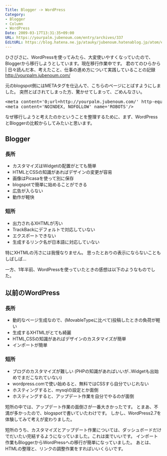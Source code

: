```yaml
---
Title: Blogger -> WordPress
Category:
- Blogger
- Column
- WordPress
Date: 2009-03-17T13:31:35+09:00
URL: https://yourpalm.jubenoum.com/entry/archives/337
EditURL: https://blog.hatena.ne.jp/atauky/jubenoum.hatenablog.jp/atom/entry/6653458415120885662
---
```


ひさびさに、WordPressを使ってみたら、大変使いやすくなっていたので、Bloggerから移行しようとしています。現在移行作業中です。
君のてのひらから | 日々読んだ本、考えたこと、仕事の進め方について実践していることの記録
<a href="http://yourpalm.jubenoum.com/">http://yourpalm.jubenoum.com/</a>

元のblogspot側にはMETAタグを仕込んで、こちらのページにとばすようにしました。
突然とばされてしまった方、驚かせてしまって、ごめんなさい。
<pre>&lt;meta content='0;url=http://yourpalm.jubenoum.com/' http-equiv='refresh'/&gt;
&lt;meta content='NOINDEX, NOFOLLOW' name='ROBOTS'/&gt;</pre>
なぜ移行しようと考えたのかということを整理するために、まず、WordPressとBloggerの比較からしてみたいと思います。
<!--more-->
<h2>Blogger</h2>
<h3>長所</h3>
<ul>
	<li>カスタマイズはWidgetの配置がとても簡単</li>
	<li>HTMLとCSSの知識があればデザインの変更が容易</li>
	<li>画像はPicasaを使って別に保存</li>
	<li>blogspotで簡単に始めることができる</li>
	<li>広告が入らない</li>
	<li>動作が軽快</li>
</ul>
<h3>短所</h3>
<ul>
	<li>出力されるXHTMLが汚い</li>
	<li>TrackBackにデフォルトで対応していない</li>
	<li>エクスポートできない</li>
	<li>生成するリンク名が日本語に対応していない</li>
</ul>
特にXHTMLの汚さには我慢なりません。
思ったとおりの表示にならないこともしばしば...

一方、1年半前、WordPressを使っていたときの感想は以下のようなものでした。
<h2>以前のWordPress</h2>
<h3>長所</h3>
<ul>
	<li>動的なページ生成なので、(MovableTypeに比べて)投稿したときの負荷が軽い</li>
	<li>生成するXHTMLがとても綺麗</li>
	<li>HTML,CSSの知識があればデザインのカスタマイズが簡単</li>
	<li>インポートが簡単</li>
</ul>
<h3>短所</h3>
<ul>
	<li>ブログのカスタマイズが難しい
(PHPの知識があればいいが..Widgetも出始めでまだこなれていない)</li>
	<li>wordpress.comで使い始めると、無料ではCSSすら自分でいじれない</li>
	<li>ホスティングすると、mysqlの設定とか面倒</li>
	<li>ホスティングすると、アップデート作業を自分でやるのが面倒</li>
</ul>
短所の中では、アップデート作業の面倒さが一番大きかったです。
とまあ、不満が多かったので、blogspotで書いていたわけです。
しかし、WordPress2.7を体験してみて考えが変わりました。

短所のうち、カスタマイズとアップデート作業については、ダッシュボードだけでだいたい完結するようになっていました。これは楽でいいです。
インポート作業もBloggerからWordPressへの移行が簡単になっていました。
あとは、HTMLの整理と、リンクの調整作業をすればいいくらいです。
